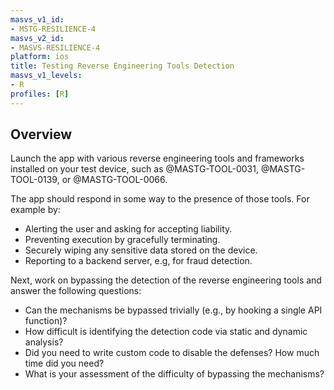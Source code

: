 ```yaml
---
masvs_v1_id:
- MSTG-RESILIENCE-4
masvs_v2_id:
- MASVS-RESILIENCE-4
platform: ios
title: Testing Reverse Engineering Tools Detection
masvs_v1_levels:
- R
profiles: [R]
---
```


## Overview

Launch the app with various reverse engineering tools and frameworks installed on your test device, such as @MASTG-TOOL-0031, @MASTG-TOOL-0139, or @MASTG-TOOL-0066.

The app should respond in some way to the presence of those tools. For example by:

- Alerting the user and asking for accepting liability.
- Preventing execution by gracefully terminating.
- Securely wiping any sensitive data stored on the device.
- Reporting to a backend server, e.g, for fraud detection.

Next, work on bypassing the detection of the reverse engineering tools and answer the following questions:

- Can the mechanisms be bypassed trivially (e.g., by hooking a single API function)?
- How difficult is identifying the detection code via static and dynamic analysis?
- Did you need to write custom code to disable the defenses? How much time did you need?
- What is your assessment of the difficulty of bypassing the mechanisms?

